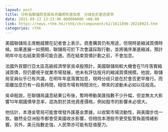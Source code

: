 ```yaml
---
layout: post
title: 分析指聯儲局官員有共識明年底加息　分歧在於是否提早
date: 2021-09-23 13:23:06.000000000 +08:00
link: https://news.rthk.hk/rthk/ch/component/k2/1611896-20210923.htm
categories: rthk
---
```


美國聯儲局主席鮑威爾在記者會上表示，資產購買仍有用途，但現時是縮減買債時候。如果進展一如預期，聯儲局可於下次會議採取行動，並將循序漸進縮減，預計明年中左右結束買債可能合適。而在結束買債計劃之前，不會加息。

法國外貿銀行亞太區高級經濟學家吳卓殷預計，美國聯儲局較大機會在11月落實縮減買債，但仍要視乎就業市場發展，他未有評估按月的縮減買債規模。他說，聯儲局官員似乎已有共識，在明年年底落實加息，現時分歧只是在於會否更早推行。而距離加息仍有一段長時間，相信市場有時間消化，帶來的波動未必如以往般高。

吳卓殷說，在聯儲局議息結果公布後，暫時帶動美匯指數不少升幅，但並無太大影響10年期國債孳息率，認為對於其他資產價格，例如股市的影響未必很大。

他估計，本港金管局可能會增發外匯基金票據，以收緊市場流動性，與美國步伐一致。雖然全亞洲股市都會受美國收水影響，但相信本港股市更受監管負面情緒影響。另外，美元指數走強，人民幣亦可能有貶值壓力。
